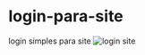 # login-para-site
login simples para site
![login site](https://user-images.githubusercontent.com/62407217/147857182-539924de-f486-4b60-9f99-e2d759e8beee.png)
